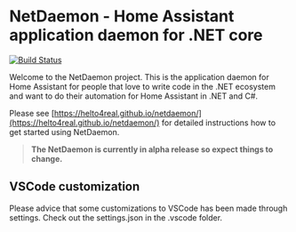 # NetDaemon - Home Assistant application daemon for .NET core

[![Build Status](https://dev.azure.com/helto4real0721/NetDaemon/_apis/build/status/NetDaemon%20CI%20pipeline?branchName=master)](https://dev.azure.com/helto4real0721/NetDaemon/_build/latest?definitionId=3&branchName=master)

Welcome to the NetDaemon project. This is the application daemon for Home Assistant for people that love to write code in the .NET ecosystem and want to do their automation for Home Assistant in .NET and C#.

Please see [https://helto4real.github.io/netdaemon/](https://helto4real.github.io/netdaemon/) for detailed instructions how to get started using NetDaemon.

>**The NetDaemon is currently in alpha release so expect things to change.**

## VSCode customization

Please advice that some customizations to VSCode has been made through settings. Check out the settings.json in the .vscode folder.
